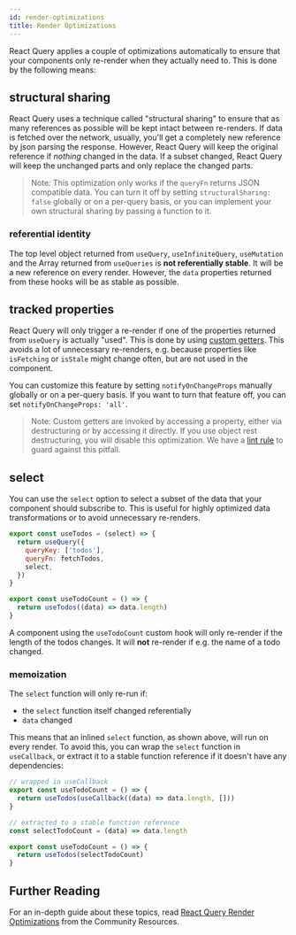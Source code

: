 ```yaml
---
id: render-optimizations
title: Render Optimizations
---
```


React Query applies a couple of optimizations automatically to ensure that your components only re-render when they actually need to. This is done by the following means:

## structural sharing

React Query uses a technique called "structural sharing" to ensure that as many references as possible will be kept intact between re-renders. If data is fetched over the network, usually, you'll get a completely new reference by json parsing the response. However, React Query will keep the original reference if _nothing_ changed in the data. If a subset changed, React Query will keep the unchanged parts and only replace the changed parts.

> Note: This optimization only works if the `queryFn` returns JSON compatible data. You can turn it off by setting `structuralSharing: false` globally or on a per-query basis, or you can implement your own structural sharing by passing a function to it.

### referential identity

The top level object returned from `useQuery`, `useInfiniteQuery`, `useMutation` and the Array returned from `useQueries` is **not referentially stable**. It will be a new reference on every render. However, the `data` properties returned from these hooks will be as stable as possible.

## tracked properties

React Query will only trigger a re-render if one of the properties returned from `useQuery` is actually "used". This is done by using [custom getters](https://developer.mozilla.org/en-US/docs/Web/JavaScript/Reference/Global_Objects/Object/defineProperty#custom_setters_and_getters). This avoids a lot of unnecessary re-renders, e.g. because properties like `isFetching` or `isStale` might change often, but are not used in the component.

You can customize this feature by setting `notifyOnChangeProps` manually globally or on a per-query basis. If you want to turn that feature off, you can set `notifyOnChangeProps: 'all'`.

> Note: Custom getters are invoked by accessing a property, either via destructuring or by accessing it directly. If you use object rest destructuring, you will disable this optimization. We have a [lint rule](../../../../eslint/no-rest-destructuring) to guard against this pitfall.

## select

You can use the `select` option to select a subset of the data that your component should subscribe to. This is useful for highly optimized data transformations or to avoid unnecessary re-renders.

```js
export const useTodos = (select) => {
  return useQuery({
    queryKey: ['todos'],
    queryFn: fetchTodos,
    select,
  })
}

export const useTodoCount = () => {
  return useTodos((data) => data.length)
}
```

A component using the `useTodoCount` custom hook will only re-render if the length of the todos changes. It will **not** re-render if e.g. the name of a todo changed.

### memoization

The `select` function will only re-run if:

- the `select` function itself changed referentially
- `data` changed

This means that an inlined `select` function, as shown above, will run on every render. To avoid this, you can wrap the `select` function in `useCallback`, or extract it to a stable function reference if it doesn't have any dependencies:

```js
// wrapped in useCallback
export const useTodoCount = () => {
  return useTodos(useCallback((data) => data.length, []))
}
```

```js
// extracted to a stable function reference
const selectTodoCount = (data) => data.length

export const useTodoCount = () => {
  return useTodos(selectTodoCount)
}
```

## Further Reading

For an in-depth guide about these topics, read [React Query Render Optimizations](../../community/tkdodos-blog#3-react-query-render-optimizations) from
the Community Resources.
